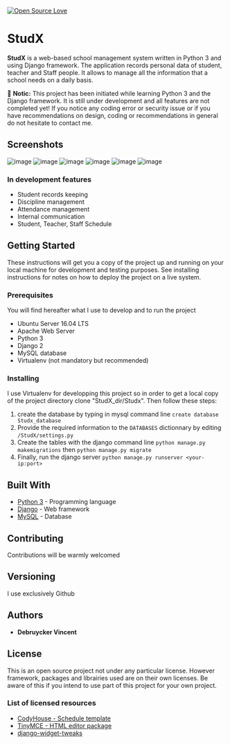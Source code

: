 [![Open Source Love](https://badges.frapsoft.com/os/v2/open-source.png?v=103)](https://github.com/ellerbrock/open-source-badges/)

# StudX

**StudX** is a web-based school management system written in Python 3 and using Django framework.
The application records personal data of student, teacher and Staff people. It allows to manage all the information that a school needs on a daily basis. 

:loudspeaker:
**Notic:** This project has been initiated while learning Python 3 and the Django framework. It is still under development and all features are not completed yet! If you notice any coding error or security issue or if you have recommendations on design, coding or recommendations in general do not hesitate to contact me.

## Screenshots
![image](https://user-images.githubusercontent.com/6607633/59228669-b6591900-8bd8-11e9-854c-012cebd92d0e.png)
![image](https://user-images.githubusercontent.com/6607633/59228706-cec93380-8bd8-11e9-8746-88d6ba6833e8.png)
![image](https://user-images.githubusercontent.com/6607633/59228742-e4d6f400-8bd8-11e9-85bc-1257341b49c5.png)
![image](https://user-images.githubusercontent.com/6607633/59228919-56af3d80-8bd9-11e9-8154-afbda218d6e6.png)
![image](https://user-images.githubusercontent.com/6607633/59228606-890c6b00-8bd8-11e9-8949-16ebb0014900.png)
![image](https://user-images.githubusercontent.com/6607633/59386455-0239c880-8d67-11e9-8291-8110ea255387.png)

### In development features

* Student records keeping
* Discipline management
* Attendance management
* Internal communication
* Student, Teacher, Staff Schedule


## Getting Started

These instructions will get you a copy of the project up and running on your local machine for development and testing purposes. See installing instructions for notes on how to deploy the project on a live system.

### Prerequisites
You will find hereafter what I use to develop and to run the project
* Ubuntu Server 16.04 LTS 
* Apache Web Server
* Python 3
* Django 2
* MySQL database
* Virtualenv (not mandatory but recommended)

### Installing
I use Virtualenv for developping this project so in order to get a local copy of the project directory clone "StudX_dir/Studx".
Then follow these steps:
1. create the database by typing in mysql command line `create database Studx_database`
2. Provide the required information to the `DATABASES` dictionnary by editing `/StudX/settings.py`
3. Create the tables with the django command line `python manage.py makemigrations` then `python manage.py migrate`
4. Finally, run the django server `python manage.py runserver <your-ip:port>`

## Built With

* [Python 3](https://www.python.org/downloads/) - Programming language
* [Django](https://www.djangoproject.com/) - Web framework 
* [MySQL](https://www.mysql.com/) - Database


## Contributing
Contributions will be warmly welcomed 


## Versioning
I use exclusively Github

## Authors

* **Debruycker Vincent**

## License

This is an open source project not under any particular license.
However framework, packages and librairies used are on their own licenses. Be aware of this if you intend to use part of this project for your own project.

### List of licensed resources 
* [CodyHouse - Schedule template](https://github.com/CodyHouse/schedule-template.git)
* [TinyMCE - HTML editor package](https://www.tiny.cloud/)
* [django-widget-tweaks](https://pypi.org/project/django-widget-tweaks/)





